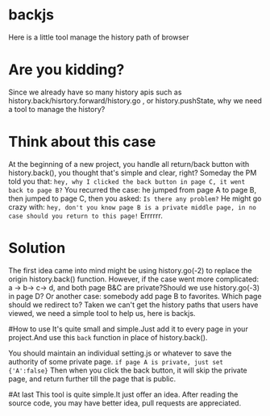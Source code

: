 # backjs
Here is a little tool manage the history path of browser

# Are you kidding?
Since we already have so many history apis such as history.back/hisrtory.forward/history.go , or history.pushState, why we need a tool
to manage the history?

# Think about this case
At the beginning of a new project, you handle all return/back button with history.back(), you thought that's simple and clear, right?
Someday the PM told you that:
`hey, why I clicked the back button in page C, it went back to page B?`
You recurred the case: he jumped from page A to page B, then jumped to page C, then you asked:
`Is there any problem?`
He might go crazy with:
`hey, don't you know page B is a private middle page, in no case should you return to this page!`
Errrrrr.

# Solution
The first idea came into mind might be using history.go(-2) to replace the origin history.back() function. However, if the case went more complicated: a -> b-> c-> d, and both page B&C are private?Should we use history.go(-3) in page D?
Or another case: somebody add page B to favorites. Which page should we redirect to?
Taken we can't get the history paths that users have viewed, we need a simple tool to help us, here is backjs.

#How to use
It's quite small and simple.Just add it to every page in your project.And use this `back` function in place of history.back().

You should maintain an individual setting.js or whatever to save the authority of some private page.
`if page A is private, just set {'A':false}`
Then when you click the back button, it will skip the private page, and return further till the page that is public.

#At last
This tool is quite simple.It just offer an idea.
After reading the source code, you may have better idea, pull requests are appreciated.
